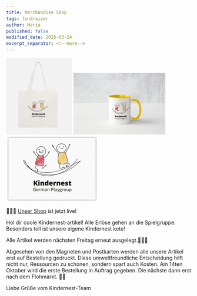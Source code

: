```yaml
---
title: Merchandise Shop
tags: fundraiser
author: Maria
published: false
modified_date: 2025-03-24
excerpt_separator: <!--more-->
---
```

![Tote bag with "Kindernest" print](/assets/posts/merch-tote-bag.jpg)
![Mug with "Kindernest" print](/assets/posts/merch-tasse.jpg)
![Postcard with "Kindernest" print](/assets/posts/merch-postkarte.jpg)

🛒✨🎉 [Unser Shop](https://form.jotform.com/kindernest/shop) ist jetzt live!

Hol dir coole Kindernest-artikel! Alle Erlöse gehen an die Spielgruppe. Besonders toll ist unsere eigene Kindernest kete!
<!--more-->

Alle Artikel werden nächsten Freitag erneut ausgelegt.🧒🏫🌈

Abgesehen von den Magneten und Postkarten werden alle unsere Artikel erst auf Bestellung gedruckt. Diese umweltfreundliche Entscheidung hilft nicht nur, Ressourcen zu schonen, sondern spart auch Kosten. Am 14ten Oktober wird die erste Bestellung in Auftrag gegeben. Die nächste dann erst nach dem Flohmarkt. 
🌿💚

Liebe Grüße vom Kindernest-Team